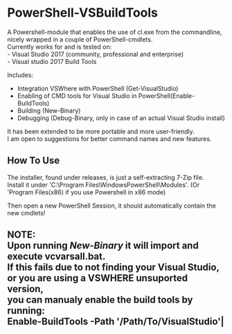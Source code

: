PowerShell-VSBuildTools  
=======================  
A Powershell-module that enables the use of cl.exe from the commandline,  
nicely wrapped in a couple of PowerShell-cmdlets.  
Currently works for and is tested on:  
	- Visual Studio 2017 (community, professional and enterprise)  
	- Visual studio 2017 Build Tools  
  
Includes:  
 - Integration VSWhere with PowerShell (Get-VisualStudio)  
 - Enabling of CMD tools for Visual Studio in PowerShell(Enable-BuildTools)  
 - Building  (New-Binary)  
 - Debugging (Debug-Binary, only in case of an actual Visual Studio install)  
  
It has been extended to be more portable and more user-friendly.  
I am open to suggestions for better command names and new features.  
  
How To Use  
----------  
The installer, found under releases, is just a self-extracting 7-Zip file.  
Install it under 'C:\Program Files\WindowsPowerShell\Modules'. (Or 'Program Files(x86) if you use Powershell in x86 mode)  
  
Then open a new PowerShell Session, it should automatically contain the new cmdlets!  
  
**NOTE:**  
Upon running *New-Binary* it will import and execute vcvarsall.bat.  
If this fails due to not finding your Visual Studio, or you are using a VSWHERE unsuported version,  
you can manualy enable the build tools by running:  
Enable-BuildTools -Path '/Path/To/VisualStudio'|
------------------------------------------------